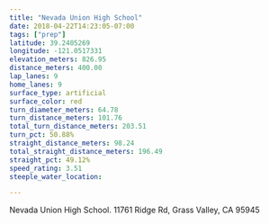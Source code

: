 ```yaml
---
title: "Nevada Union High School"
date: 2018-04-22T14:23:05-07:00
tags: ["prep"]
latitude: 39.2405269
longitude: -121.0517331
elevation_meters: 826.95
distance_meters: 400.00
lap_lanes: 9
home_lanes: 9
surface_type: artificial
surface_color: red
turn_diameter_meters: 64.78
turn_distance_meters: 101.76
total_turn_distance_meters: 203.51
turn_pct: 50.88%
straight_distance_meters: 98.24
total_straight_distance_meters: 196.49
straight_pct: 49.12%
speed_rating: 3.51
steeple_water_location:

---
```


Nevada Union High School. 11761 Ridge Rd, Grass Valley, CA 95945

<!--more-->
